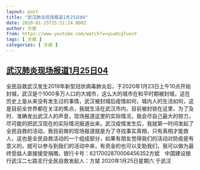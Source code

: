 ```yaml
---
layout: post
title: "武汉肺炎现场报道1月25日04"
date: 2020-01-25T15:51:24.000Z
author: 方斌
from: https://www.youtube.com/watch?v=yLwOcgTuxvY
tags: [ 方斌 ]
categories: [ 方斌 ]
---
```

<!--1579967484000-->
[武汉肺炎现场报道1月25日04](https://www.youtube.com/watch?v=yLwOcgTuxvY)
------

<div>
全民自救武汉发生2019年新型冠状病毒肺炎后，于2020年1月23日上午10点开始封城，武汉是个1000多万人口的大城市，这么大的城市在和平时期被封城，这在历史上是从来没有发生过的事情，武汉被封城后疫情如何，城内人的生活如何，这是目前全世界都在关注的焦点，我就生活在武汉市内，目前被封锁在这里，为了及时、准确发出武汉人的声音，现场报道这里的实际情况，我会尽自己最大的努力，尽可能的把武汉现在的实际情况报道出来。武汉疫情发生后，我就第一时间发起了全民自救的活动，我目前做的现场报道就是为了寻找事实真相，只有真相才能救人，这也是全民自救活动的一个组成部分，如果有朋友觉得我们的活动对防疫是有意义的，就可以参与到我们的活动中来，有资金的也可以支助我们，我可以做为最终受益人直接接受捐赠。银行卡号：6217002870006456352方斌　中国建设银行武汉二七路支行全民自救发起人：方斌 2020年1月25日星期六 于武汉
</div>
